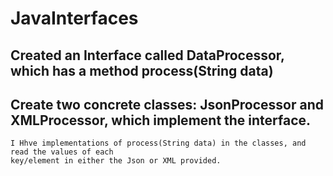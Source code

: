 # JavaInterfaces
## Created an Interface called DataProcessor, which has a method process(String data) 
## Create two concrete classes: JsonProcessor and XMLProcessor, which implement the interface. 
```
I Hhve implementations of process(String data) in the classes, and read the values of each 
key/element in either the Json or XML provided.
```
